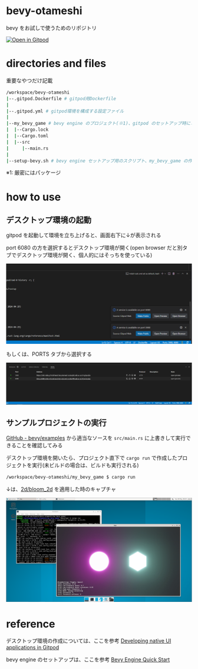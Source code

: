 # bevy-otameshi
bevy をお試しで使うためのリポジトリ

[![Open in Gitpod](https://gitpod.io/button/open-in-gitpod.svg)](gitpod.io/#https://github.com/hiroki-harada/bevy-otameshi)


# directories and files
重要なやつだけ記載
```bash
/workspace/bevy-otameshi
|--.gitpod.Dockerfile # gitpod用Dockerfile
|
|--.gitpod.yml # gitpod環境を構成する設定ファイル
|
|--my_bevy_game # bevy engine のプロジェクト(※1)、gitpod のセットアップ時にとりあえず作ってる
|  |--Cargo.lock
|  |--Cargo.toml
|  |--src
|     |--main.rs
|
|--setup-bevy.sh # bevy engine セットアップ用のスクリプト、my_bevy_game の作成はここら辺で実行
```
※1: 厳密にはパッケージ



# how to use
## デスクトップ環境の起動
gitpod を起動して環境を立ち上げると、画面右下に↓が表示される

port 6080 の方を選択するとデスクトップ環境が開く(open browser だと別タブでデスクトップ環境が開く、個人的にはそっちを使っている)

![alt text](images/how-to-use-01.png)

もしくは、PORTS タブから選択する

![alt text](images/how-to-use-02.png)


## サンプルプロジェクトの実行
[GitHub - bevy/examples](https://github.com/bevyengine/bevy/tree/latest/examples) から適当なソースを `src/main.rs` に上書きして実行できることを確認してみる

デスクトップ環境を開いたら、プロジェクト直下で `cargo run` で作成したプロジェクトを実行(未ビルドの場合は、ビルドも実行される)
```bash
/workspace/bevy-otameshi/my_bevy_game $ cargo run
```


↓は、[2d/bloom_2d](https://github.com/bevyengine/bevy/blob/latest/examples/2d/bloom_2d.rs) を適用した時のキャプチャ

![alt text](images/run-sample-project.png)



# reference
デスクトップ環境の作成については、ここを参考 [Developing native UI applications in Gitpod](https://www.gitpod.io/blog/native-ui-with-vnc)

bevy engine のセットアップは、ここを参考 [Bevy Engine Quick Start](https://bevyengine.org/learn/quick-start/introduction/)
